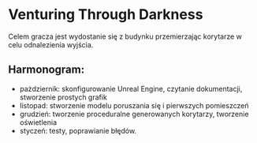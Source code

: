 # Venturing Through Darkness

Celem gracza jest wydostanie się z budynku przemierzając korytarze w celu odnalezienia wyjścia.

## Harmonogram:

- pażdziernik: skonfigurowanie Unreal Engine, czytanie dokumentacji, stworzenie prostych grafik
- listopad: stworzenie modelu poruszania się i pierwszych pomieszczeń
- grudzień: tworzenie proceduralne generowanych korytarzy, tworzenie oświetlenia
- styczeń: testy, poprawianie błędów. 
